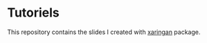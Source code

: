# Tutoriels


This repository contains the slides I created with [xaringan](https://github.com/yihui/xaringan) package.
